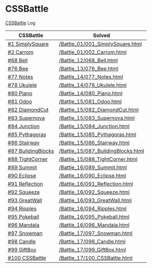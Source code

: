 # CSSBattle
[CSSBattle](https://cssbattle.dev/) Log

| CSSBattle | Solved |
| --- | --- |
| [#1 SimplySquare](https://cssbattle.dev/play/1) | [/Battle\_01/001\_SimplySquare.html](/Battle_01/001_SimplySquare.html) |
| [#2 Carrom](https://cssbattle.dev/play/2) | [/Battle\_01/002\_Carrom.html](/Battle_01/002_Carrom.html) |
| [#68 Bell](https://cssbattle.dev/play/68) | [/Battle\_12/068\_Bell.html](/Battle_12/068_Bell.html) |
| [#76 Bee](https://cssbattle.dev/play/76) | [/Battle\_13/076\_Bee.html](/Battle_13/076_Bee.html) |
| [#77 Notes](https://cssbattle.dev/play/77) | [/Battle\_14/077\_Notes.html](/Battle_14/077_Notes.html) |
| [#78 Ukulele](https://cssbattle.dev/play/78) | [/Battle\_14/078\_Ukulele.html](/Battle_14/078_Ukulele.html) |
| [#80 Piano](https://cssbattle.dev/play/80) | [/Battle\_14/080\_Piano.html](/Battle_14/080_Piano.html) |
| [#81 Odoo](https://cssbattle.dev/play/81) | [/Battle\_15/081\_Odoo.html](/Battle_15/081_Odoo.html) |
| [#82 DiamondCut](https://cssbattle.dev/play/82) | [/Battle\_15/082\_DiamondCut.html](/Battle_15/082_DiamondCut.html) |
| [#83 Supernova](https://cssbattle.dev/play/83) | [/Battle\_15/083\_Supernova.html](/Battle_15/083_Supernova.html) |
| [#84 Junction](https://cssbattle.dev/play/84) | [/Battle\_15/084\_Junction.html](/Battle_15/084_Junction.html) |
| [#85 Pythagoras](https://cssbattle.dev/play/85) | [/Battle\_15/085\_Pythagoras.html](/Battle_15/085_Pythagoras.html) |
| [#86 Stairway](https://cssbattle.dev/play/86) | [/Battle\_15/086\_Stairway.html](/Battle_15/086_Stairway.html) |
| [#87 BuildingBlocks](https://cssbattle.dev/play/87) | [/Battle\_15/087\_BuildingBlocks.html](/Battle_15/087_BuildingBlocks.html) |
| [#88 TightCorner](https://cssbattle.dev/play/88) | [/Battle\_15/088\_TightCorner.html](/Battle_15/088_TightCorner.html) |
| [#89 Summit](https://cssbattle.dev/play/89) | [/Battle\_16/089\_Summit.html](/Battle_16/089_Summit.html) |
| [#90 Eclipse](https://cssbattle.dev/play/90) | [/Battle\_16/090\_Eclipse.html](/Battle_16/090_Eclipse.html) |
| [#91 Reflection](https://cssbattle.dev/play/91) | [/Battle\_16/091\_Reflection.html](/Battle_16/091_Reflection.html) |
| [#92 Squeeze](https://cssbattle.dev/play/92) | [/Battle\_16/092\_Squeeze.html](/Battle_16/092_Squeeze.html) |
| [#93 GreatWall](https://cssbattle.dev/play/93) | [/Battle\_16/093\_GreatWall.html](/Battle_16/093_GreatWall.html) |
| [#94 Ripples](https://cssbattle.dev/play/94) | [/Battle\_16/094\_Ripples.html](/Battle_16/094_Ripples.html) |
| [#95 Pokeball](https://cssbattle.dev/play/95) | [/Battle\_16/095\_Pokeball.html](/Battle_16/095_Pokeball.html) |
| [#96 Mandala](https://cssbattle.dev/play/96) | [/Battle\_16/096\_Mandala.html](/Battle_16/096_Mandala.html) |
| [#97 Snowman](https://cssbattle.dev/play/97) | [/Battle\_17/097\_Snowman.html](/Battle_17/097_Snowman.html) |
| [#98 Candle](https://cssbattle.dev/play/98) | [/Battle\_17/098\_Candle.html](/Battle_17/098_Candle.html) |
| [#99 GiftBox](https://cssbattle.dev/play/99) | [/Battle\_17/099\_GiftBox.html](/Battle_17/099_GiftBox.html) |
| [#100 CSSBattle](https://cssbattle.dev/play/100) | [/Battle\_17/100\_CSSBattle.html](/Battle_17/100_CSSBattle.html) |
